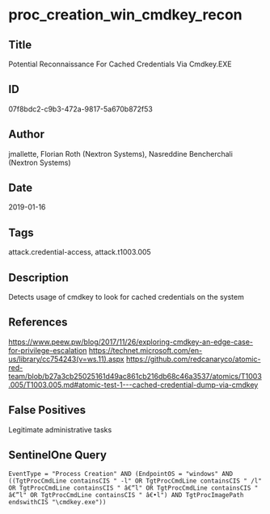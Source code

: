 # proc_creation_win_cmdkey_recon

## Title
Potential Reconnaissance For Cached Credentials Via Cmdkey.EXE

## ID
07f8bdc2-c9b3-472a-9817-5a670b872f53

## Author
jmallette, Florian Roth (Nextron Systems), Nasreddine Bencherchali (Nextron Systems)

## Date
2019-01-16

## Tags
attack.credential-access, attack.t1003.005

## Description
Detects usage of cmdkey to look for cached credentials on the system

## References
https://www.peew.pw/blog/2017/11/26/exploring-cmdkey-an-edge-case-for-privilege-escalation
https://technet.microsoft.com/en-us/library/cc754243(v=ws.11).aspx
https://github.com/redcanaryco/atomic-red-team/blob/b27a3cb25025161d49ac861cb216db68c46a3537/atomics/T1003.005/T1003.005.md#atomic-test-1---cached-credential-dump-via-cmdkey

## False Positives
Legitimate administrative tasks

## SentinelOne Query
```
EventType = "Process Creation" AND (EndpointOS = "windows" AND ((TgtProcCmdLine containsCIS " -l" OR TgtProcCmdLine containsCIS " /l" OR TgtProcCmdLine containsCIS " â€“l" OR TgtProcCmdLine containsCIS " â€”l" OR TgtProcCmdLine containsCIS " â€•l") AND TgtProcImagePath endswithCIS "\cmdkey.exe"))

```